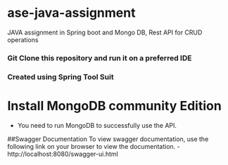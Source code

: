 # ase-java-assignment
JAVA assignment in Spring boot and Mongo DB, Rest API for CRUD operations

### Git Clone this repository and run it on a preferred IDE
### Created using Spring Tool Suit

# Install MongoDB community Edition
- You need to run MongoDB to successfully use the API.

##Swagger Documentation
To view swagger documentation, use the following link on your browser to view the documentation.
-http://localhost:8080/swagger-ui.html 
